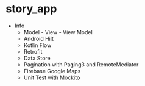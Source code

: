 # story_app

- Info  
   - Model - View - View Model
   - Android Hilt
   - Kotlin Flow
   - Retrofit
   - Data Store
   - Pagination with Paging3 and RemoteMediator
   - Firebase Google Maps
   - Unit Test with Mockito
